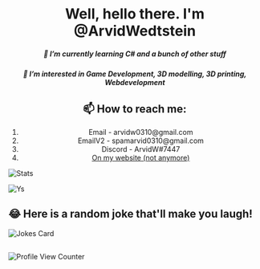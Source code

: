 
<h1 align="center">Well, hello there. I'm @ArvidWedtstein</h1>
<h5 align="center">🌱 I’m currently learning C# and a bunch of other stuff</h2>

<h5 align="center">👀 I’m interested in Game Development, 3D modelling, 3D printing, Webdevelopment</h5>


<h2 align="center">📫 How to reach me: </h6>
<ol align="center">
  <li align="center">Email - arvidw0310@gmail.com</li>
  <li align="center">EmailV2 - spamarvid0310@gmail.com</li>
  <li align="center">Discord - ArvidW#7447</li>
  <li align="center"><a href="https://arvidw.space">On my website (not anymore)</a></li>
</ol>

![Stats](https://github-readme-stats.vercel.app/api?username=ArvidWedtstein&show_icons=true&count_private=true&theme=dracula)

![Ys](https://github-readme-stats.vercel.app/api/top-langs/?username=arvidwedtstein&theme=dracula)

## 😂 Here is a random joke that'll make you laugh!
![Jokes Card](https://readme-jokes.vercel.app/api)
##
![Profile View Counter](https://komarev.com/ghpvc/?username=arvidwedtstein)

